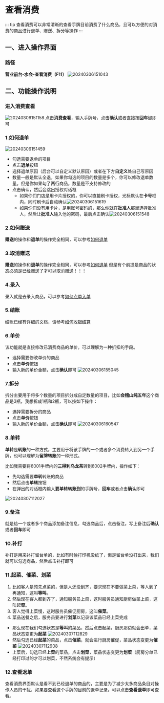 # 查看消费
::: tip
查看消费可以非常清晰的查看手牌目前消费了什么商品，且可以方便的对消费的商品进行退单、赠送、拆分等操作
:::
## 一、进入操作界面
### 路径
**营业前台-水会-查看消费（F11）**
![20240306151043](https://wiki-cdsoft.oss-cn-hangzhou.aliyuncs.com/20240306151043.png)

## 二、功能操作说明
### 进入消费查看
![20240306151158](https://wiki-cdsoft.oss-cn-hangzhou.aliyuncs.com/20240306151158.png)
点击**消费查看**，输入手牌号，点击**确认**或者直接按**回车**键即可

### 1.如何退单
![20240306151459](https://wiki-cdsoft.oss-cn-hangzhou.aliyuncs.com/20240306151459.png)
+ 勾选需要退单的项目
+ 点击**退单**按钮
+ 选择退单原因（后台可以自定义默认原因）或者在下方**自定义**处自己写原因
+ 数量一般是默认全退，如果你勾选的项目的数量是多个，你可以修改退单数量。但是你如果勾了两行商品，数量是不支持修改的
+ 点击确认，然后会跳出授权对话框
  + 如果你们门店是用卡片授权的，你可以直接刷卡授权，光标默认在**卡号**框内，同时刷卡后自动确认![20240306151619](https://wiki-cdsoft.oss-cn-hangzhou.aliyuncs.com/20240306151619.png)
  + 如果你们没有用卡片，是用账号密码的，那么你就在**批准人**那里选择批准人，然后让**批准人**输入他的密码，最后点击确认![20240306151548](https://wiki-cdsoft.oss-cn-hangzhou.aliyuncs.com/20240306151548.png)

### 2.如何赠送
**赠送**的操作和**退单**的操作完全相同，可以参考[如何退单](../桑拿水会/查看消费.md#_1-如何退单)

### 3.取消赠送
**赠送**的操作和**退单**的操作完全相同，可以参考[如何退单](../桑拿水会/查看消费.md#_1-如何退单)
但是有个前提是商品的状态必须是已经赠送了才可以取消赠送！！！

### 4.录入
录入就是去录入商品，可以参考[如何点单入单](../桑拿水会/点单录入.md)

### 5.结账
结账已经有详细的文档，请参考[如何收银结算](../桑拿水会/收银结算.md)

### 6.单价
该功能就是直接修改已消费商品的单价，可以理解为一种折扣的手段。
+ 选择需要修改单价的商品
+ 点击**单价**按钮
+ 输入新的单价金额，点击**确认**即可
![20240306155045](https://wiki-cdsoft.oss-cn-hangzhou.aliyuncs.com/20240306155045.png)

### 7.拆分
拆分主要用于将多个数量的项目拆分成自定数量的项目，比如**会稽山纯五年**这个商品是3瓶，我想拆成1瓶和2瓶，可以按如下操作：
+ 选择需要拆分的商品
+ 点击**单价**按钮
+ 输入新的单价金额，点击**确认**即可
![20240306160547](https://wiki-cdsoft.oss-cn-hangzhou.aliyuncs.com/20240306160547.png)

### 8.单转
**单转**是**转账**的一种方式，主要用于将该手牌的一个或者多个消费转入到另一个手牌，也可以理解为**留牌转账**的一种形式。

比如我需要将6001手牌内的**三得利乌龙茶**转到6002手牌内，操作如下：

+ 先勾选需要**单转**转账的商品
+ 然后点击**单转**按钮
+ 在弹出的对话框内输入**要单转转账到**的手牌号，**回车**或者点击**确认**即可

![20240307112027](https://wiki-cdsoft.oss-cn-hangzhou.aliyuncs.com/20240307112027.png)

### 9.备注
就是给一个或者多个商品添加备注信息，勾选商品后，点击备注，写上备注后**确认**或者**回车**即可

### 10.补打
补打是用来补打留台单的，比如有时候打印机没纸了，但是留台单没打出来，我们就可以勾选商品，然后点击补打即可

### 11.起菜、催菜、划菜
1. 比如客人是预先点菜的，但是人还没到齐，要求现在不要做菜上菜，等人到了再通知，这叫**等叫**。
2. 然后现在客人都到齐了，通知服务员上菜，这时服务员通知厨房做菜上菜，这叫起**菜**。
3. 客人觉得上菜慢，这时服务员催促厨房，这叫**催菜**。
4. 菜品送餐之后，服务员要进行**划菜**以记录该菜品已经上菜完成

+ 那么现在我们勾选状态是**等叫**的菜品，然后点击起菜，厨房那边就会出单，菜品状态变更为**起菜**
![20240307112829](https://wiki-cdsoft.oss-cn-hangzhou.aliyuncs.com/20240307112829.png)
+ 然后勾选已经**起菜**的菜品，点击**催菜**，就会进行厨房催促，菜品状态变更为**催菜**
![20240307112908](https://wiki-cdsoft.oss-cn-hangzhou.aliyuncs.com/20240307112908.png)
+ 上菜后，勾选已经**上菜**的菜品，点击**划菜**，菜品状态变更为**划菜**（厨房分单已经打印过的才可以划菜，不然系统会有提示）

### 12.查看退单
查看消费界面默认是看不到已经退单的商品的，主要是为了减少太多商品条目对操作人员的干扰，如果要查看这个手牌的目前的退单记录，可以点击**查看退单**即可查看。